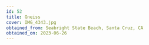 ```yaml
---
id: 52 
title: Gneiss
cover: IMG_4343.jpg
obtained_from: Seabright State Beach, Santa Cruz, CA
obtained_on: 2023-06-26
---
```

